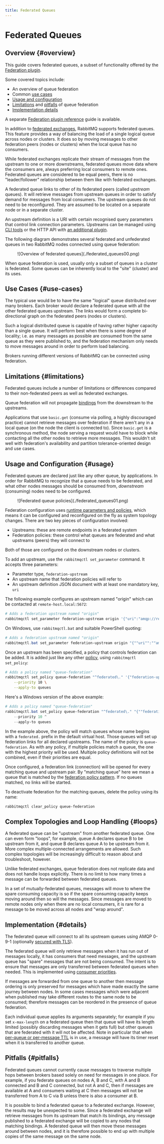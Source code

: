 ```yaml
---
title: Federated Queues
---
```

<!--
Copyright (c) 2005-2024 Broadcom. All Rights Reserved. The term "Broadcom" refers to Broadcom Inc. and/or its subsidiaries.

All rights reserved. This program and the accompanying materials
are made available under the terms of the under the Apache License,
Version 2.0 (the "License”); you may not use this file except in compliance
with the License. You may obtain a copy of the License at

https://www.apache.org/licenses/LICENSE-2.0

Unless required by applicable law or agreed to in writing, software
distributed under the License is distributed on an "AS IS" BASIS,
WITHOUT WARRANTIES OR CONDITIONS OF ANY KIND, either express or implied.
See the License for the specific language governing permissions and
limitations under the License.
-->

# Federated Queues

## Overview {#overview}

This guide covers federated queues, a subset of functionality offered by the [Federation plugin](./federation).

Some covered topics include:

* An overview of queue federation
* Common [use cases](#use-cases)
* [Usage and configuration](#usage)
* [Limitations](#limitations) and [pitfalls](#pitfalls) of queue federation
* [Implementation details](#details)

A separate [Federation plugin reference](./federation-reference) guide is available.

In addition to [federated exchanges](./federated-exchanges), RabbitMQ supports federated queues.
This feature provides a way of balancing the load of a single logical queue
across nodes or clusters. It does so by moving messages to other federation
peers (nodes or clusters) when the local queue has no consumers.

While federated exchanges replicate their stream of messages from the upstream
to one or more downstreams, federated queues move data where the consumers are,
always preferring local consumers to remote ones. Federated queues are considered
to be equal peers, there is no "leader/follower" relationship between them like with federated exchanges.

A federated queue links to other of its federated peers (called _upstream_ queues).
It will retrieve messages from upstream queues in order to satisfy demand for
messages from local consumers. The upstream queues do not
need to be reconfigured. They are assumed to be located on a separate node or in a separate
cluster.

An upstream definition is a URI with certain recognised query parameters that
control link connection parameters. Upstreams can be managed using [CLI tools](./cli)
or the HTTP API with [an additional plugin](https://github.com/rabbitmq/rabbitmq-federation-management).

The following diagram demonstrates several federated and unfederated
queues in two RabbitMQ nodes connected using queue federation:

<figure className={"without-borders"} style={{maxWidth: '700px',}}>
![Overview of federated queues](./federated_queues00.png)
</figure>

When queue federation is used, usually only a subset of queues in a cluster is federated.
Some queues can be inherently local to the "site" (cluster) and its uses.


## Use Cases {#use-cases}

The typical use would be to have the same "logical" queue
distributed over many brokers. Each broker would declare a federated
queue with all the other federated queues upstream. The links
would form a complete bi-directional graph on the federated peers (nodes or clusters).


Such a logical distributed queue is capable of having rather
higher capacity than a single queue. It will perform best when
there is some degree of locality; i.e. as many messages as
possible are consumed from the same queue as they were published
to, and the federation mechanism only needs to move messages
around in order to perform load balancing.

Brokers running different versions of RabbitMQ can be connected using federation.

## Limitations {#limitations}

Federated queues include a number of limitations or differences compared to their non-federated peers
as well as federated exchanges.

Queue federation will not propagate [bindings](/tutorials/amqp-concepts) from the downstream to the upstreams.

Applications that use <code>basic.get</code> (consume via polling, a highly discouraged practice)
cannot retrieve messages over federation if there aren't any in a local queue (on the node the client is connected to).
Since <code>basic.get</code> is a synchronous method, the node serving a request would have to
block while contacting all the other nodes to retrieve more
messages. This wouldn't sit well with federation's availability and partition tolerance-oriented
design and use cases.

## Usage and Configuration {#usage}

Federated queues are declared just like any other queue, by applications.
In order for RabbitMQ to recognize that a queue needs to be federated,
and what other nodes messages should be consumed from, _downstream_
(consuming) nodes need to be configured.

<figure className={"without-borders"} style={{maxWidth: '700px',}}>
![Federated queue policies](./federated_queues01.png)
</figure>

Federation configuration uses [runtime parameters and policies](./parameters), which means it can be configured
and reconfigured on the fly as system topology changes. There are two key pieces of configuration involved:

* Upstreams: these are remote endpoints in a federated system
* Federation policies: these control what queues are federated and what upstreams (peers) they will connect to

Both of those are configured on the downstream nodes or clusters.

To add an upstream, use the `rabbitmqctl set_parameter` command. It accepts three parameters:

  * Parameter type, `federation-upstream`
  * An upstream name that federation policies will refer to
  * An upstream definition JSON document with at least one mandatory key, `uri`

The following example configures an upstream named "origin" which can be contacted at `remote-host.local:5672`:

```bash
# Adds a federation upstream named "origin"
rabbitmqctl set_parameter federation-upstream origin '{"uri":"amqp://remote-host.local:5672"}'
```

On Windows, use <code>rabbitmqctl.bat</code> and suitable PowerShell quoting:

```powershell
# Adds a federation upstream named "origin"
rabbitmqctl.bat set_parameter federation-upstream origin "{""uri"":""amqp://remote-host.local:5672""}"
```

Once an upstream has been specified, a policy that controls federation can be added.
It is added just like any other [policy](./parameters#policies), using `rabbitmqctl set_policy`:

```bash
# Adds a policy named "queue-federation"
rabbitmqctl set_policy queue-federation "^federated\." '{"federation-upstream-set":"all"}' \
    --priority 10 \
    --apply-to queues
```

Here's a Windows version of the above example:

```powershell
# Adds a policy named "queue-federation"
rabbitmqctl.bat set_policy queue-federation "^federated\." "{""federation-upstream-set"":""all""}" ^
    --priority 10 ^
    --apply-to queues
```

In the example above, the policy will match queues whose name begins with a `federated.` prefix
in the default virtual host. Those queues will set up federation links for all declared upstreams.
The name of the policy is `queue-federation`. As with any policy, if multiple policies match a queue,
the one with the highest priority will be used. Multiple policy definitions will not be combined, even if their
priorities are equal.

Once configured, a federation link (connection) will be opened for every matching queue and upstream pair.
By "matching queue" here we mean a queue that is matched by the [federation policy pattern](./parameters#policies).
If no queues matched, no links will be started.

To deactivate federation for the matching queues, delete the policy using its name:

```bash
rabbitmqctl clear_policy queue-federation
```


## Complex Topologies and Loop Handling {#loops}

A federated queue can be "upstream"
from another federated queue. One can even form "loops", for
example, queue A declares queue B to be upstream from it, and
queue B declares queue A to be upstream from it. More complex
multiple-connected arrangements are allowed. Such complex topologies
will be increasingly difficult to reason about and troubleshoot, however.

Unlike federated exchanges, queue federation does not replicate data and
does not handle loops explicitly. There is no limit to how
many times a message can be forwarded between federated queues.

In a set of mutually-federated queues, messages will move to where
the spare consuming capacity is so if the spare consuming
capacity keeps moving around then so will the messages. Since messages are moved to remote nodes
only when there are no local consumers, it is rare for a message to be moved
across all nodes and "wrap around".


## Implementation {#details}

The federated queue will connect to all its upstream queues
using AMQP 0-9-1 (optionally [secured with TLS](./ssl)).

The federated queue will only retrieve messages when it has run
out of messages locally, it has consumers that need messages, and
the upstream queue has "spare" messages that are not being
consumed. The intent is to ensure that messages are only
transferred between federated queues when needed. This is
implemented using [consumer priorities](./consumer-priority).

If messages are forwarded from one queue to another then message
ordering is only preserved for messages which have made exactly
the same journey between nodes. In some cases messages which were
adjacent when published may take different routes to the same node
to be consumed; therefore messages can be reordered in the
presence of queue federation.

Each individual queue applies its arguments separately;
for example if you set `x-max-length` on a federated
queue then that queue will have its length limited (possibly
discarding messages when it gets full) but other queues that are
federated with it will not be affected. Note in particular that
when [per-queue or per-message TTL](./ttl) is in
use, a message will have its timer reset when it is transferred to
another queue.


## Pitfalls {#pitfalls}

Federated queues cannot currently cause messages to
traverse multiple hops between brokers based solely on need for
messages in one place. For example, if you federate queues on
nodes A, B and C, with A and B connected and B and C connected,
but not A and C, then if messages are available at A and consumers
waiting at C then messages will not be transferred from A to C via
B unless there is also a consumer at B.

It is possible to bind a federated queue to a federated
exchange. However, the results may be unexpected to some.
Since a federated exchange will retrieve messages from its
upstream that match its bindings, any message published to a
federated exchange will be copied to any nodes that matching
bindings. A federated queue will then move these messages
around between nodes, and it is therefore possible to end up
with multiple copies of the same message on the same node.
